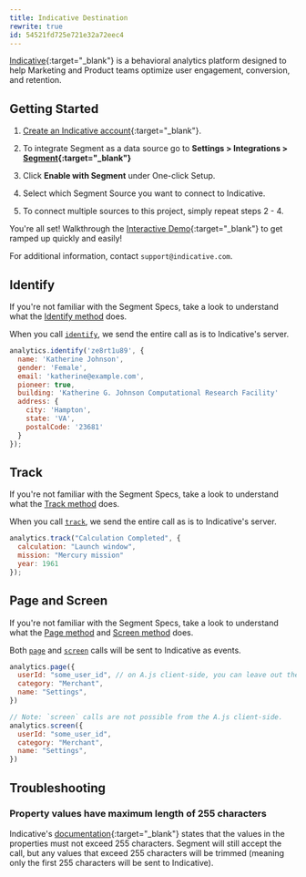 ```yaml
---
title: Indicative Destination
rewrite: true
id: 54521fd725e721e32a72eec4
---
```

[Indicative](https://app.indicative.com/?utm_source=segment&utm_medium=partners&utm_campaign=setupguide#/login/register){:target="_blank"} is a behavioral analytics platform designed to help Marketing and Product teams optimize user engagement, conversion, and retention.

## Getting Started



1. [Create an Indicative account](https://app.indicative.com/?utm_source=segment&utm_medium=partners&utm_campaign=setupguide#/login/register){:target="_blank"}.

2. To integrate Segment as a data source go to **Settings > Integrations > [Segment](https://app.indicative.com/?utm_source=segment&utm_medium=partners&utm_campaign=setupguide#/onboarding/segment){:target="_blank"}**

3. Click **Enable with Segment** under One-click Setup.

4. Select which Segment Source you want to connect to Indicative.

5. To connect multiple sources to this project, simply repeat steps 2 - 4.

You're all set! Walkthrough the [Interactive Demo](https://app.indicative.com/?utm_source=segment&utm_medium=partners&utm_campaign=setupguide#/onboard/dashboard){:target="_blank"} to get ramped up quickly and easily!

For additional information, contact `support@indicative.com`.



## Identify

If you're not familiar with the Segment Specs, take a look to understand what the [Identify method](/docs/connections/spec/identify/) does.

When you call [`identify`](/docs/connections/spec/identify/), we send the entire call as is to Indicative's server.

```javascript
analytics.identify('ze8rt1u89', {
  name: 'Katherine Johnson',
  gender: 'Female',
  email: 'katherine@example.com',
  pioneer: true,
  building: 'Katherine G. Johnson Computational Research Facility'
  address: {
    city: 'Hampton',
    state: 'VA',
    postalCode: '23681'
  }
});
```

## Track

If you're not familiar with the Segment Specs, take a look to understand what the [Track method](/docs/connections/spec/track/) does.

When you call [`track`](/docs/connections/spec/track/), we send the entire call as is to Indicative's server.

```javascript
analytics.track("Calculation Completed", {
  calculation: "Launch window",
  mission: "Mercury mission"
  year: 1961
});
```

## Page and Screen

If you're not familiar with the Segment Specs, take a look to understand what the [Page method](/docs/connections/spec/page/) and [Screen method](/docs/connections/spec/page/) does.

Both [`page`](/docs/connections/spec/page/) and [`screen`](/docs/connections/spec/screen/) calls will be sent to Indicative as events.

```js
analytics.page({
  userId: "some_user_id", // on A.js client-side, you can leave out the `userId`
  category: "Merchant",
  name: "Settings",
})

// Note: `screen` calls are not possible from the A.js client-side.
analytics.screen({
  userId: "some_user_id",
  category: "Merchant",
  name: "Settings",
})
```


## Troubleshooting

### Property values have maximum length of 255 characters

Indicative's [documentation](https://support.indicative.com/hc/en-us/articles/360004147512-REST-API-Guide){:target="_blank"} states that the values in the properties must not exceed 255 characters. Segment will still accept the call, but any values that exceed 255 characters will be trimmed (meaning only the first 255 characters will be sent to Indicative).
